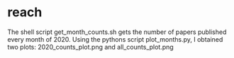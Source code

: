 # reach
The shell script get_month_counts.sh gets the number of papers published every month of 2020. Using the pythons script plot_months.py, I obtained two plots: 2020_counts_plot.png and all_counts_plot.png
